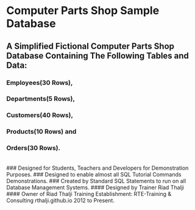 # Computer Parts Shop Sample Database
## A Simplified Fictional Computer Parts Shop Database Containing The Following Tables and Data: 
### Employees(30 Rows), 
### Departments(5 Rows), 
### Customers(40 Rows), 
### Products(10 Rows) and 
### Orders(30 Rows).
<br />
### Designed for Students, Teachers and Developers for Demonstration Purposes.
### Designed to enable almost all SQL Tutorial Commands Demonstrations.
### Created by Standard SQL Statements to run on all Database Management Systems.
#### Designed by Trainer Riad Thalji
#### Owner of Riad Thalji Training Establishment: RTE-Training & Consulting rthalji.github.io 2012 to Present.
